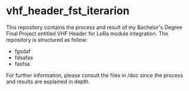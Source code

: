 # vhf_header_fst_iterarion
This repository contains  the process and result of my Bachelor's Degree Final Project entitled VHF Header for  LoRa module integration. The repository is structured as follow:
- fgsdaf
- fdsafas
- fasfsa

 For further information, please consult the files in /doc since the process and results are explained in depth.

